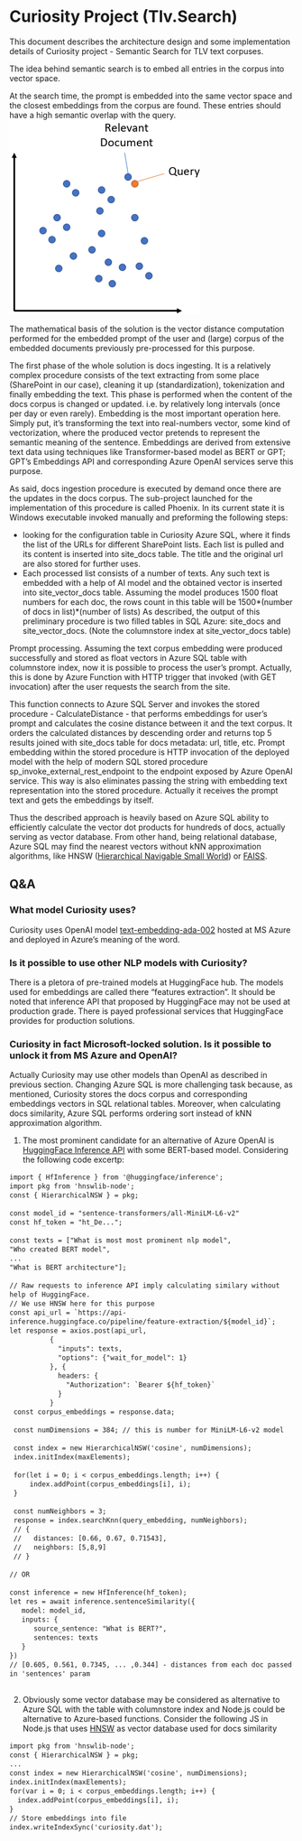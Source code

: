 # Curiosity Project (Tlv.Search)

This document describes the architecture design and some implementation details of Curiosity project - Semantic Search for TLV text corpuses.

The idea behind semantic search is to embed all entries in the corpus into vector space.

At the search time, the prompt is embedded into the same vector space and the closest embeddings from the corpus are found. These entries should have a high semantic overlap with the query.
![docs similarity](https://raw.githubusercontent.com/UKPLab/sentence-transformers/master/docs/img/SemanticSearch.png)

The mathematical basis of the solution is the vector distance computation performed for the embedded prompt of the user and (large) corpus of the embedded documents previously pre-processed for this purpose. 

The first phase of the whole solution is docs ingesting. It is a relatively complex procedure consists of the text extracting from some place (SharePoint in our case), cleaning it up (standardization), tokenization  and finally embedding the text. This phase is performed when the content of the docs corpus is changed or updated. i.e. by relatively long intervals (once per day or even rarely).
Embedding is the most important operation here. Simply put, it’s transforming the text into real-numbers vector, some kind of vectorization, where the produced vector pretends to represent the semantic meaning of the sentence. 
Embeddings are derived from extensive text data using techniques like Transformer-based model as BERT or GPT; GPT’s Embeddings API and corresponding Azure OpenAI services serve this purpose.

As said, docs ingestion procedure is executed by demand once there are the updates in the docs corpus.
The sub-project launched for the implementation of this procedure is called Phoenix. In its current state it is Windows executable invoked manually and preforming the following steps:
- looking for the configuration table in Curiosity Azure SQL, where it finds the list of the URLs for different SharePoint lists. Each list is pulled and its content is inserted into site_docs table. The title and the original url are also stored for further uses.
- Each processed list consists of a number of texts. Any such text is embedded with a help of AI model and the obtained vector is inserted into site_vector_docs table. Assuming the model produces 1500 float numbers for each doc, the rows count in this table will be 1500*(number of docs in list)*(number of lists)
As described, the output of this preliminary procedure is two filled tables in SQL Azure: site_docs and site_vector_docs. (Note the columnstore index at site_vector_docs table)

Prompt processing.
Assuming the text corpus embedding were produced successfully and stored as float vectors in Azure SQL table with columnstore index, now it is possible to process the user’s prompt. Actually, this is done by Azure Function with HTTP trigger that invoked (with GET invocation) after the user requests the search from the site.

This function connects to Azure SQL Server and invokes the stored procedure - CalculateDistance - that performs embeddings for user’s prompt and calculates the cosine distance between it and the text corpus. It orders the calculated distances by descending order and returns top 5 results joined with site_docs table for docs metadata: url, title, etc.
Prompt embedding within the stored procedure is HTTP invocation of the deployed model with the help of modern SQL stored procedure sp_invoke_external_rest_endpoint to the endpoint exposed by Azure OpenAI service. This way is also eliminates passing the string with embedding text representation into the stored procedure. Actually it receives the prompt text and gets the embeddings by itself.

Thus the described approach is heavily based on Azure SQL ability to efficiently calculate the vector dot products for hundreds of docs, actually serving as vector database. From other hand, being relational database, Azure SQL may find the nearest vectors without kNN approximation algorithms, like HNSW ([Hierarchical Navigable Small World](https://en.wikipedia.org/wiki/Small-world_network)) or [FAISS](https://github.com/facebookresearch/faiss).

## Q&A
### What model Curiosity uses?

Curiosity uses OpenAI model [text-embedding-ada-002](https://openai.com/blog/new-and-improved-embedding-model) hosted at MS Azure and deployed in Azure’s meaning of the word.  

### Is it possible to use other NLP models with Curiosity?

There is a pletora of pre-trained models at HuggingFace hub. The models used for embeddings are called there “features extraction”.  It should be noted that inference API that proposed by HuggingFace may not be used at production grade. There is payed professional services that HuggingFace provides for production solutions.

### Curiosity in fact Microsoft-locked solution. Is it possible to unlock it from MS Azure and OpenAI?

Actually Curiosity may use other models than OpenAI as described in previous section. Changing Azure SQL is more challenging task because, as mentioned, Curiosity stores the docs corpus and corresponding embeddings vectors in SQL relational tables. Moreover, when calculating docs similarity, Azure SQL performs ordering sort instead of kNN approximation algorithm. 

1. The most prominent candidate for an alternative of Azure OpenAI is [HuggingFace Inference API](https://huggingface.co/docs/api-inference/index) with some BERT-based model. Considering the following code excertp:
``` JS
import { HfInference } from '@huggingface/inference';
import pkg from 'hnswlib-node';
const { HierarchicalNSW } = pkg;

const model_id = "sentence-transformers/all-MiniLM-L6-v2"
const hf_token = "ht_De...";

const texts = ["What is most most prominent nlp model",
"Who created BERT model",
...
"What is BERT architecture"];

// Raw requests to inference API imply calculating similary without help of HuggingFace.
// We use HNSW here for this purpose
const api_url = `https://api-inference.huggingface.co/pipeline/feature-extraction/${model_id}`; 
let response = axios.post(api_url,
          {
            "inputs": texts,
            "options": {"wait_for_model": 1}
          }, {
            headers: {
              "Authorization": `Bearer ${hf_token}`
            }
          }
 const corpus_embeddings = response.data;

 const numDimensions = 384; // this is number for MiniLM-L6-v2 model

 const index = new HierarchicalNSW('cosine', numDimensions);
 index.initIndex(maxElements);

 for(let i = 0; i < corpus_embeddings.length; i++) {
     index.addPoint(corpus_embeddings[i], i);
 }

 const numNeighbors = 3;
 response = index.searchKnn(query_embedding, numNeighbors);
 // {
 //   distances: [0.66, 0.67, 0.71543],
 //   neighbors: [5,8,9]
 // }

// OR

const inference = new HfInference(hf_token);
let res = await inference.sentenceSimilarity({
   model: model_id,
   inputs: {
      source_sentence: "What is BERT?",
      sentences: texts
   }
})
// [0.605, 0.561, 0.7345, ... ,0.344] - distances from each doc passed in 'sentences' param
   
   ``` 

2. Obviously some vector database may be considered as alternative to Azure SQL with the table with columnstore index and Node.js could be alternative to Azure-based functions. Consider the following JS in Node.js that uses [HNSW](https://github.com/yoshoku/hnswlib-node) as vector database used for docs similarity
``` JS
import pkg from 'hnswlib-node';
const { HierarchicalNSW } = pkg;
...
const index = new HierarchicalNSW('cosine', numDimensions);
index.initIndex(maxElements);
for(var i = 0; i < corpus_embeddings.length; i++) {
  index.addPoint(corpus_embeddings[i], i);
}
// Store embeddings into file
index.writeIndexSync('curiosity.dat');

```

